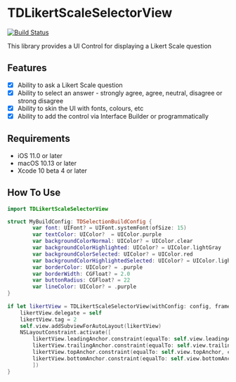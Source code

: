 # TDLikertScaleSelectorView

[![Build Status](http://img.shields.io/travis/elprl/TDLikertScaleSelectorView/master.svg?style=flat)](https://travis-ci.org/elprl/TDLikertScaleSelectorView)

This library provides a UI Control for displaying a Likert Scale question

## Features

- [x] Ability to ask a Likert Scale question
- [x] Ability to select an answer - strongly agree, agree, neutral, disagree or strong disagree
- [x] Ability to skin the UI with fonts, colours, etc
- [x] Ability to add the control via Interface Builder or programmatically

## Requirements

- iOS 11.0 or later
- macOS 10.13 or later
- Xcode 10 beta 4 or later

## How To Use


```swift
import TDLikertScaleSelectorView

struct MyBuildConfig: TDSelectionBuildConfig {
        var font: UIFont? = UIFont.systemFont(ofSize: 15)
        var textColor: UIColor?  = UIColor.purple
        var backgroundColorNormal: UIColor? = UIColor.clear
        var backgroundColorHighlighted: UIColor? = UIColor.lightGray
        var backgroundColorSelected: UIColor? = UIColor.red
        var backgroundColorHighlightedSelected: UIColor? = UIColor.lightGray
        var borderColor: UIColor? = .purple
        var borderWidth: CGFloat? = 2.0
        var buttonRadius: CGFloat? = 22
        var lineColor: UIColor? = .purple
}
    
if let likertView = TDLikertScaleSelectorView(withConfig: config, frame: CGRect.zero) {
    likertView.delegate = self
    likertView.tag = 2
    self.view.addSubviewForAutoLayout(likertView)
    NSLayoutConstraint.activate([
        likertView.leadingAnchor.constraint(equalTo: self.view.leadingAnchor),
        likertView.trailingAnchor.constraint(equalTo: self.view.trailingAnchor),
        likertView.topAnchor.constraint(equalTo: self.view.topAnchor, constant: 200),
        likertView.bottomAnchor.constraint(equalTo: self.view.bottomAnchor)
        ])
}

```
